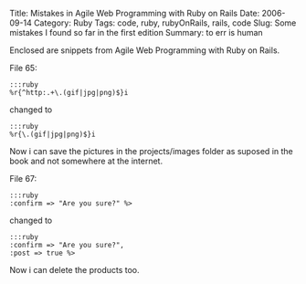 Title: Mistakes in Agile Web Programming with Ruby on Rails
Date: 2006-09-14
Category: Ruby
Tags: code, ruby, rubyOnRails, rails, code
Slug: Some mistakes I found so far in the first edition
Summary: to err is human

Enclosed are snippets from Agile Web Programming with Ruby on Rails.


File 65:

    :::ruby
    %r{^http:.+\.(gif|jpg|png)$}i

changed to 

    :::ruby
    %r{\.(gif|jpg|png)$}i

Now i can save the pictures in the projects/images folder as suposed in the book and not somewhere at the internet.

File 67: 

    
    :::ruby
    :confirm => "Are you sure?" %>

changed to 

    :::ruby
    :confirm => "Are you sure?", 
    :post => true %>

Now i can delete the products too.
